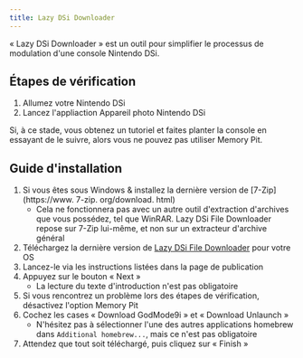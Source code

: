 ```yaml
---
title: Lazy DSi Downloader
---
```


« Lazy DSi Downloader » est un outil pour simplifier le processus de modulation d'une console Nintendo DSi.

## Étapes de vérification

1. Allumez votre Nintendo DSi
1. Lancez l'appliaction Appareil photo Nintendo DSi

Si, à ce stade, vous obtenez un tutoriel et faites planter la console en essayant de le suivre, alors vous ne pouvez pas utiliser Memory Pit.

## Guide d'installation

1. Si vous êtes sous Windows & installez la dernière version de [7-Zip](https://www. 7-zip. org/download. html)
   - Cela ne fonctionnera pas avec un autre outil d'extraction d'archives que vous possédez, tel que WinRAR. Lazy DSi File Downloader repose sur 7-Zip lui-même, et non sur un extracteur d'archive général
1. Téléchargez la dernière version de [Lazy DSi File Downloader](https://github.com/yourkalamity/lazy-dsi-file-downloader/releases) pour votre OS
1. Lancez-le via les instructions listées dans la page de publication
1. Appuyez sur le bouton « Next »
   - La lecture du texte d'introduction n'est pas obligatoire
1. Si vous rencontrez un problème lors des étapes de vérification, désactivez l'option Memory Pit
1. Cochez les cases « Download GodMode9i » et « Download Unlaunch »
   - N'hésitez pas à sélectionner l'une des autres applications homebrew dans `Additional homebrew...`, mais ce n'est pas obligatoire
1. Attendez que tout soit téléchargé, puis cliquez sur « Finish »

